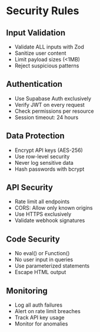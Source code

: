 # Security Rules

## Input Validation
- Validate ALL inputs with Zod
- Sanitize user content
- Limit payload sizes (<1MB)
- Reject suspicious patterns

## Authentication
- Use Supabase Auth exclusively
- Verify JWT on every request
- Check permissions per resource
- Session timeout: 24 hours

## Data Protection
- Encrypt API keys (AES-256)
- Use row-level security
- Never log sensitive data
- Hash passwords with bcrypt

## API Security
- Rate limit all endpoints
- CORS: Allow only known origins
- Use HTTPS exclusively
- Validate webhook signatures

## Code Security
- No eval() or Function()
- No user input in queries
- Use parameterized statements
- Escape HTML output

## Monitoring
- Log all auth failures
- Alert on rate limit breaches
- Track API key usage
- Monitor for anomalies